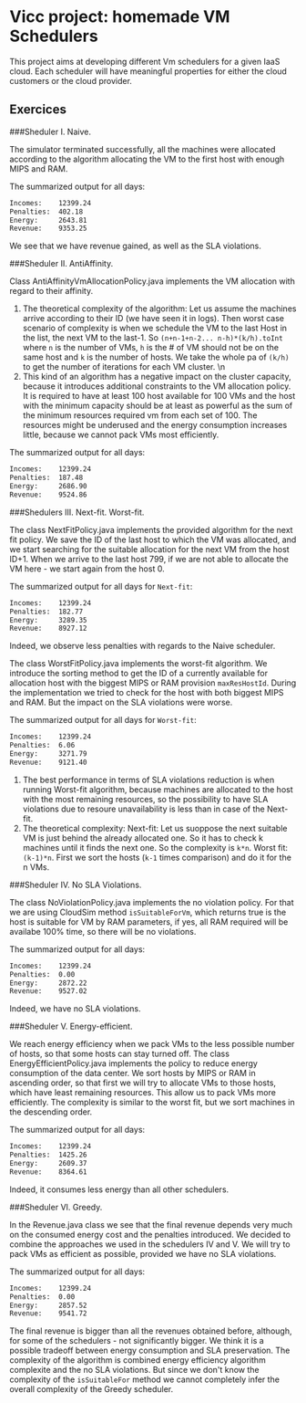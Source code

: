 # Vicc project: homemade VM Schedulers

This project aims at developing different Vm schedulers for a given IaaS cloud. Each scheduler will have meaningful properties for either the cloud customers or the cloud provider.


## Exercices

###Sheduler I. Naive.

The simulator terminated successfully, all the machines were allocated according to the algorithm allocating the VM to the first host with enough MIPS and RAM.

The summarized output for all days:
```sh
Incomes:    12399.24
Penalties:  402.18
Energy:     2643.81
Revenue:    9353.25
```

We see that we have revenue gained, as well as the SLA violations.


###Sheduler II. AntiAffinity.

Class AntiAffinityVmAllocationPolicy.java implements the VM allocation with regard to their affinity. 
1. The theoretical complexity of the algorithm: Let us assume the machines arrive according to their ID (we have seen it in logs).
Then worst case scenario of complexity is when we schedule the VM to the last Host in the list, the next VM to the last-1. So `(n+n-1+n-2... n-h)*(k/h).toInt` where `n` is the number of VMs, `h` is the # of VM should not be on the same host and `k` is the number of hosts. We take the whole pa of `(k/h)` to get the number of iterations for each VM cluster. \n 
2. This kind of an algorithm has a negative impact on the cluster capacity, because it introduces additional constraints to the VM allocation policy. It is required to have at least 100 host available for 100 VMs and the host with the minimum capacity should be at least as powerful as the sum of the minimum resources required vm from each set of 100. The resources might be underused and the energy consumption increases  little, because we cannot pack VMs most efficiently.


The summarized output for all days:
```sh
Incomes:    12399.24
Penalties:  187.48
Energy:     2686.90
Revenue:    9524.86
```
	
###Shedulers III. Next-fit. Worst-fit.

The class NextFitPolicy.java implements the provided algorithm for the next fit policy. We save the ID of the last host to which the VM was allocated, and we start searching for the suitable allocation for the next VM from the host ID+1. When we arrive to the last host 799, if we are not able to allocate the VM here - we start again from the host 0. 

The summarized output for all days for `Next-fit`:
```sh
Incomes:    12399.24
Penalties:  182.77
Energy:     3289.35
Revenue:    8927.12

```
Indeed, we observe less penalties with regards to the Naive scheduler.

The class WorstFitPolicy.java implements the worst-fit algorithm. 
We introduce the sorting method to get the ID of a currently available for allocation host with the biggest MIPS or RAM provision `maxResHostId`.
During the implementation we tried to check for the host with both biggest MIPS and RAM. But the impact on the SLA violations were worse.

The summarized output for all days for `Worst-fit`:
```sh
Incomes:    12399.24
Penalties:  6.06
Energy:     3271.79
Revenue:    9121.40

```

1. The best performance in terms of SLA violations reduction is when running Worst-fit algorithm, because machines are allocated to the host with the most remaining resources, so the possibility to have SLA violations due to resoure unavailability is less than in case of the Next-fit.
1. The theoretical complexity: Next-fit: Let us suoppose the next suitable VM is just behind the already allocated one. So it has to check k machines until it finds the next one. So the complexity is `k*n`.
Worst fit: `(k-1)*n`. First we sort the hosts (`k-1` times comparison) and do it for the n VMs.

###Sheduler IV. No SLA Violations.

The class NoViolationPolicy.java implements the no violation policy. 
For that we are using CloudSim method `isSuitableForVm`, which returns true is the host is suitable for VM by RAM parameters, if yes, all RAM required will be availabe 100% time, so there will be no violations. 

The summarized output for all days:
```sh
Incomes:    12399.24
Penalties:  0.00
Energy:     2872.22
Revenue:    9527.02

```

Indeed, we have no SLA violations.

###Sheduler V. Energy-efficient.

We reach energy efficiency when we pack VMs to the less possible number of hosts, so that some hosts can stay turned off.
The class EnergyEfficientPolicy.java implements the policy to reduce energy consumption of the data center. We sort hosts by MIPS or RAM in ascending order, so that first we will try to allocate VMs to those hosts, which have least remaining resources. This allow us to pack VMs more efficiently. The complexity is similar to the worst fit, but we sort machines in the descending order.


The summarized output for all days:
```sh
Incomes:    12399.24
Penalties:  1425.26
Energy:     2609.37
Revenue:    8364.61

```

Indeed, it consumes less energy than all other schedulers.

###Sheduler VI. Greedy.

In the Revenue.java class we see that the final revenue depends very much on the consumed energy cost and the penalties introduced. We decided to combine the approaches we used in the schedulers IV and V. We will try to pack VMs as efficient as possible, provided we have no SLA violations.

The summarized output for all days:
```sh
Incomes:    12399.24
Penalties:  0.00
Energy:     2857.52
Revenue:    9541.72
```

The final revenue is bigger than all the revenues obtained before, although, for some of the schedulers - not significantly bigger. We think it is a possible tradeoff between energy consumption and SLA preservation.
The complexity of the algorithm is combined energy efficiency algorithm complexite and the no SLA violations. But since we don't know the complexity of the `isSuitableFor` method we cannot completely infer the overall complexity of the Greedy scheduler.

